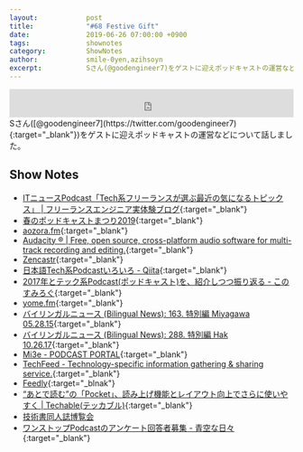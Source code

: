 ```yaml
---
layout:            post
title:             "#68 Festive Gift"
date:              2019-06-26 07:00:00 +0900
tags:              shownotes
category:          ShowNotes
author:            smile-0yen,azihsoyn
excerpt:           Sさん(@goodengineer7)をゲストに迎えポッドキャストの運営などについて話しました。
---
```

<iframe width="100%" height="50" scrolling="no" frameborder="no" src="https://w.soundcloud.com/player/?url=https%3A//api.soundcloud.com/tracks/642080334&color=%23ff5500&auto_play=false&hide_related=false&show_comments=false&show_user=true&show_reposts=false&show_teaser=false&visual=false&show_artwork=false&default_height=75"></iframe>
Sさん([@goodengineer7](https://twitter.com/goodengineer7){:target="_blank"})をゲストに迎えポッドキャストの運営などについて話しました。

## Show Notes
- [ITニュースPodcast「Tech系フリーランスが選ぶ最近の気になるトピックス」 \| フリーランスエンジニア実体験ブログ](https://free-engineer.xrea.jp/techfree-podcast){:target="_blank"}
- [春のポッドキャストまつり2019](https://podcast-festival.firebaseapp.com/){:target="_blank"}
- [aozora\.fm](https://fortegp05.github.io/aozorafm/){:target="_blank"}
- [Audacity ® \| Free, open source, cross\-platform audio software for multi\-track recording and editing\.](https://www.audacityteam.org/){:target="_blank"}
- [Zencastr](https://zencastr.com/){:target="_blank"}
- [日本語Tech系Podcastいろいろ \- Qiita](https://qiita.com/suginoy/items/dada11eef775b883320f){:target="_blank"}
- [2017年とテック系Podcast\(ポッドキャスト\)を、紹介しつつ振り返る \- このすみろぐ](https://www.konosumi.net/entry/2018/02/24/205322){:target="_blank"}
- [yome\.fm](https://yomefm.github.io/){:target="_blank"}
- [バイリンガルニュース \(Bilingual News\): 163\. 特別編 Miyagawa 05\.28\.15](https://bilingualnews.libsyn.com/163-miyagawa-052815){:target="_blank"}
- [バイリンガルニュース \(Bilingual News\): 288\. 特別編 Hak 10\.26\.17](https://bilingualnews.libsyn.com/288-hak-102617){:target="_blank"}
- [Mi3e \- PODCAST PORTAL](http://mi3e.com/){:target="_blank"}
- [TechFeed \- Technology\-specific information gathering & sharing service\.](https://techfeed.io/main/realtime/now){:target="_blank"}
- [Feedly](https://feedly.com/){:target="_blnak"}
- [“あとで読む”の「Pocket」、読み上げ機能とレイアウト向上でさらに使いやすく \| Techable\(テッカブル\)](https://techable.jp/archives/85216){:target="_blank"}
- [技術書同人誌博覧会](https://gishohaku.dev/)
- [ワンストップPodcastのアンケート回答者募集 \- 青空な日々](https://fortegp05.hatenablog.com/entry/2019/05/12/224653){:target="_blank"}
